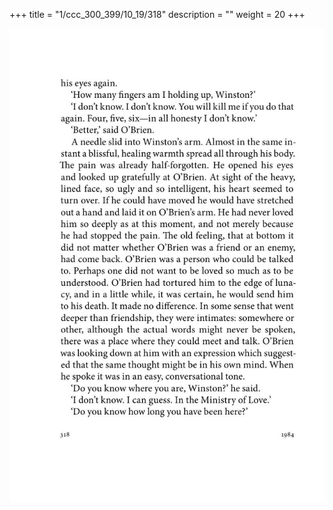 +++
title = "1/ccc_300_399/10_19/318"
description = ""
weight = 20
+++

<img class="center-fit-jpg" src="/jpg_/out_jpg_1984__318.jpg" ></img>

